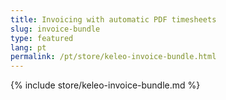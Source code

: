 ```yaml
---
title: Invoicing with automatic PDF timesheets
slug: invoice-bundle
type: featured
lang: pt
permalink: /pt/store/keleo-invoice-bundle.html
---
```


{% include store/keleo-invoice-bundle.md %}
